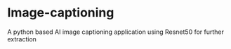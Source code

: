 # Image-captioning
A python based AI image captioning application using Resnet50 for further extraction 
